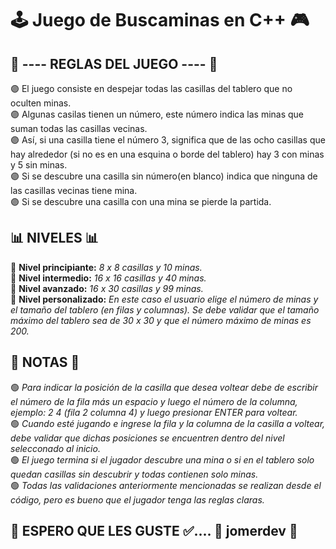 # 🕹 Juego de Buscaminas en C++ 🎮
<h2> 🎲 ---- REGLAS DEL JUEGO ---- 🎲</h2>
🟣 El juego consiste en despejar todas las casillas del tablero que no oculten minas.
<br>
🟣 Algunas casilas tienen un número, este número indica las minas que suman todas las casillas vecinas.
<br>
🟣 Así, si una casilla tiene el número 3, significa que de las ocho casillas que hay alrededor (si no es en una esquina o borde del tablero) hay 3 con minas y 5 sin minas.
<br>
🟣 Si se descubre una casilla sin número(en blanco) indica que ninguna de las casillas vecinas tiene mina.
<br>
🟣 Si se descubre una casilla con una mina se pierde la partida.
<br>
<h2>📊 NIVELES 📊</h2>
🔸 <strong>Nivel principiante:</strong> <i>8 x 8 casillas y 10 minas.</i>
<br>
🔸 <strong>Nivel intermedio:</strong> <i>16 x 16 casillas y 40 minas.</i>
<br>
🔸 <strong>Nivel avanzado:</strong> <i>16 x 30 casillas y 99 minas.</i>
<br>
🔸 <strong>Nivel personalizado:</strong> <i>En este caso el usuario elige el número de minas y el tamaño del tablero (en filas y columnas). Se debe validar que el tamaño máximo del tablero sea de 30 x 30 y que el número máximo de minas es 200.</i>
<br>
<h2>📑 NOTAS 📑</h2>
🟢 <i>Para indicar la posición de la casilla que desea voltear debe de escribir el número de la fila más un espacio y luego el número de la columna, ejemplo: 2 4 (fila 2 columna 4) y luego presionar ENTER para voltear.</i>
<br>
🟢 <i>Cuando esté jugando e ingrese la fila y la columna de la casilla a voltear, debe validar que dichas posiciones se encuentren dentro del nivel selecconado al inicio.</i>
<br>
🟢 <i>El juego termina si el jugador descubre una mina o si en el tablero solo quedan casillas sin descubrir y todas contienen solo minas.</i>
<br>
🟢 <i>Todas las validaciones anteriormente mencionadas se realizan desde el código, pero es bueno que el jugador tenga las reglas claras.</i>
<br>
<h2> 🚀 ESPERO QUE LES GUSTE ✅.... 🚀 jomerdev 🚀</h2>
